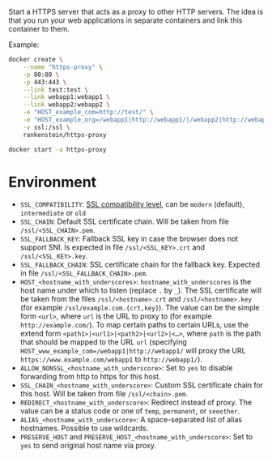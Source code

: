 Start a HTTPS server that acts as a proxy to other HTTP servers. The idea is that you run your web applications in separate containers and link this container to them.

Example:

```bash
docker create \
	--name "https-proxy" \
	-p 80:80 \
	-p 443:443 \
	--link test:test \
	--link webapp1:webapp1 \
	--link webapp2:webapp2 \
	-e "HOST_example_com=http://test/" \
	-e "HOST_example_org=/webapp1|http://webapp1/|/webapp2|http://webapp2/" \
	-v ssl:/ssl \
	rankenstein/https-proxy

docker start -a https-proxy
```

Environment
===========

* `SSL_COMPATIBILITY`: [SSL compatibility level](https://wiki.mozilla.org/Security/Server_Side_TLS), can be `modern` (default), `intermediate` or `old`
* `SSL_CHAIN`: Default SSL certificate chain. Will be taken from file `/ssl/<SSL_CHAIN>.pem`.
* `SSL_FALLBACK_KEY`: Fallback SSL key in case the browser does not support SNI. Is expected in file `/ssl/<SSL_KEY>.crt` and `/ssl/<SSL_KEY>.key`.
* `SSL_FALLBACK_CHAIN`: SSL certificate chain for the fallback key. Expected in file `/ssl/<SSL_FALLBACK_CHAIN>.pem`.
* `HOST_<hostname_with_underscores>`: `hostname_with_underscores` is the host name under which to listen (replace `.` by `_`). The SSL certificate will be taken from the files `/ssl/<hostname>.crt` and `/ssl/<hostname>.key` (for example `/ssl/example.com.{crt,key}`). The value can be the simple form `<url>`, where `url` is the URL to proxy to (for example `http://example.com/`). To map certain paths to certain URLs, use the extend form `<path1>|<url1>|<path2>|<url2>|<…>`, where `path` is the path that should be mapped to the URL `url` (specifying `HOST_www_example_com=/webapp1|http://webapp1/` will proxy the URL `https://www.example.com/webapp1` to `http://webapp1/`).
* `ALLOW_NONSSL_<hostname_with_underscore>`: Set to `yes` to disable forwarding from http to https for this host.
* `SSL_CHAIN_<hostname_with_underscore>`: Custom SSL certificate chain for this host. Will be taken from file `/ssl/<chain>.pem`.
* `REDIRECT_<hostname_with_underscore>`: Redirect instead of proxy. The value can be a status code or one of `temp`, `permanent`, or `seeother`.
* `ALIAS_<hostname_with_underscore>`: A space-separated list of alias hostnames. Possible to use wildcards.
* `PRESERVE_HOST` and `PRESERVE_HOST_<hostname_with_underscore>`: Set to `yes` to send original host name via proxy.